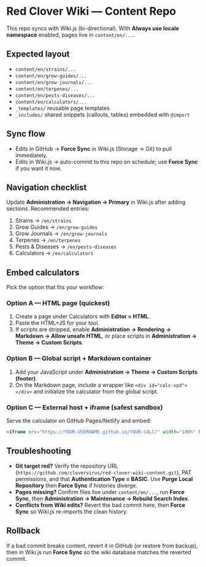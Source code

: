 # Red Clover Wiki — Content Repo

This repo syncs with Wiki.js (bi-directional). With **Always use locale namespace** enabled, pages live in `content/en/...`.

## Expected layout
- `content/en/strains/...`
- `content/en/grow-guides/...`
- `content/en/grow-journals/...`
- `content/en/terpenes/...`
- `content/en/pests-diseases/...`
- `content/en/calculators/...`
- `_templates/` reusable page templates
- `_includes/` shared snippets (callouts, tables) embedded with `@import`

## Sync flow
- Edits in GitHub → **Force Sync** in Wiki.js (Storage → Git) to pull immediately.
- Edits in Wiki.js → auto-commit to this repo on schedule; use **Force Sync** if you want it now.

## Navigation checklist
Update **Administration → Navigation → Primary** in Wiki.js after adding sections. Recommended entries:

1. Strains → `/en/strains`
2. Grow Guides → `/en/grow-guides`
3. Grow Journals → `/en/grow-journals`
4. Terpenes → `/en/terpenes`
5. Pests & Diseases → `/en/pests-diseases`
6. Calculators → `/en/calculators`

## Embed calculators
Pick the option that fits your workflow:

### Option A — HTML page (quickest)
1. Create a page under Calculators with **Editor = HTML**.
2. Paste the HTML+JS for your tool.
3. If scripts are stripped, enable **Administration → Rendering → Markdown → Allow unsafe HTML**, or place scripts in **Administration → Theme → Custom Scripts**.

### Option B — Global script + Markdown container
1. Add your JavaScript under **Administration → Theme → Custom Scripts (footer)**.
2. On the Markdown page, include a wrapper like `<div id="calc-vpd"></div>` and initialize the calculator from the global script.

### Option C — External host + iframe (safest sandbox)
Serve the calculator on GitHub Pages/Netlify and embed:

```html
<iframe src="https://YOUR-USERNAME.github.io/YOUR-CALC/" width="100%" height="820" loading="lazy"></iframe>
```

## Troubleshooting
- **Git target red?** Verify the repository URL (`https://github.com/clovervirus/red-clover-wiki-content.git`), PAT permissions, and that **Authentication Type = BASIC**. Use **Purge Local Repository** then **Force Sync** if histories diverge.
- **Pages missing?** Confirm files live under `content/en/...`, run **Force Sync**, then **Administration → Maintenance → Rebuild Search Index**.
- **Conflicts from Wiki edits?** Revert the bad commit here, then **Force Sync** so Wiki.js re-imports the clean history.

## Rollback
If a bad commit breaks content, revert it in GitHub (or restore from backup), then in Wiki.js run **Force Sync** so the wiki database matches the reverted commit.
